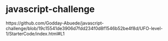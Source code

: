 # javascript-challenge

<title>UFO Finder</title>
https://github.com/Godday-Abuede/javascript-challenge/blob/19c15541de3906d7fdd234f0d8f1546b52be4f8d/UFO-level-1/StarterCode/index.html#L1
